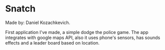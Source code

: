 # Snatch
Made by: Daniel Kozachkevich.
 
First application I've made, a simple dodge the police game. The app integrates with google maps API, also it uses phone's sensors, has sounds effects and a leader board based on location.  
